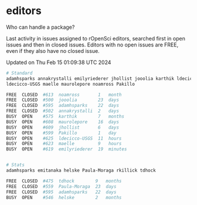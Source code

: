 # editors

Who can handle a package?

Last activity in issues assigned to rOpenSci editors, searched first in open
issues and then in closed issues. Editors with no open issues are FREE, even if
they also have no closed issue.


Updated on Thu Feb 15 01:09:38 UTC 2024

```bash
# Standard
adamhsparks annakrystalli emilyriederer jhollist jooolia karthik ldecicco
ldecicco-USGS maelle maurolepore noamross Pakillo

FREE  CLOSED  #613  noamross       1   month
FREE  CLOSED  #500  jooolia        23  days
FREE  CLOSED  #595  adamhsparks    22  days
FREE  CLOSED  #502  annakrystalli  2   days
BUSY  OPEN    #575  karthik        7   months
BUSY  OPEN    #608  maurolepore    16  days
BUSY  OPEN    #609  jhollist       6   days
BUSY  OPEN    #599  Pakillo        1   day
BUSY  OPEN    #625  ldecicco-USGS  11  hours
BUSY  OPEN    #623  maelle         9   hours
BUSY  OPEN    #619  emilyriederer  19  minutes


# Stats
adamhsparks emitanaka helske Paula-Moraga rkillick tdhock

FREE  CLOSED  #475  tdhock        9   months
FREE  CLOSED  #559  Paula-Moraga  23  days
FREE  CLOSED  #595  adamhsparks   22  days
BUSY  OPEN    #546  helske        2   months
```
